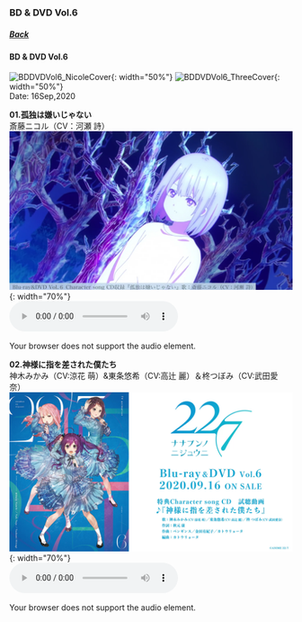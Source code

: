 ### BD & DVD Vol.6
##### [Back](Music_List.md)

#### BD & DVD Vol.6
![BDDVDVol6_NicoleCover](../../Img/Music/BDDVDVol6_NicoleCover.jpg){: width="50%"}
![BDDVDVol6_ThreeCover](../../Img/Music/BDDVDVol6_ThreeCover.jpg){: width="50%"}  
Date: 16Sep,2020  

**01.孤独は嫌いじゃない**  
斎藤ニコル（CV：河瀬 詩）  
![孤独は嫌いじゃない](../../Img/Music/BDDVDVol6_Nicole.PNG){: width="70%"}  
<audio controls="controls">
  <source type="audio/mp3" src="../../Music/Character%20Songs/01.孤独は嫌いじゃない.mp3"></source>
  <p>Your browser does not support the audio element.</p>
</audio>

**02.神様に指を差された僕たち**  
神木みかみ（CV:涼花 萌）&東条悠希（CV:高辻 麗）＆柊つぼみ（CV:武田愛奈）  
![神様に指を差された僕たち](../../Img/Music/BDDVDVol6_Three.PNG){: width="70%"}  
<audio controls="controls">
  <source type="audio/mp3" src="../../Music/Character%20Songs/02.神様に指を差された僕たち.mp3"></source>
  <p>Your browser does not support the audio element.</p>
</audio>
